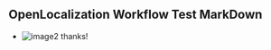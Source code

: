 ## OpenLocalization Workflow Test MarkDown
* ![image2](.\5b661879-8d4d-46d8-adef-f0d75e392e8e.png) 
thanks!
